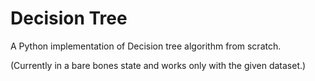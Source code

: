 # Decision Tree
A Python implementation of Decision tree algorithm from scratch.

(Currently in a bare bones state and works only with the given dataset.)

